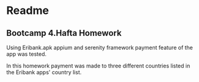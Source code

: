 # Readme

## Bootcamp 4.Hafta Homework

Using Eribank.apk appium and serenity framework payment feature of the app was tested. </br>

In this homework payment was made to three different countries listed in the Eribank apps' country list.
